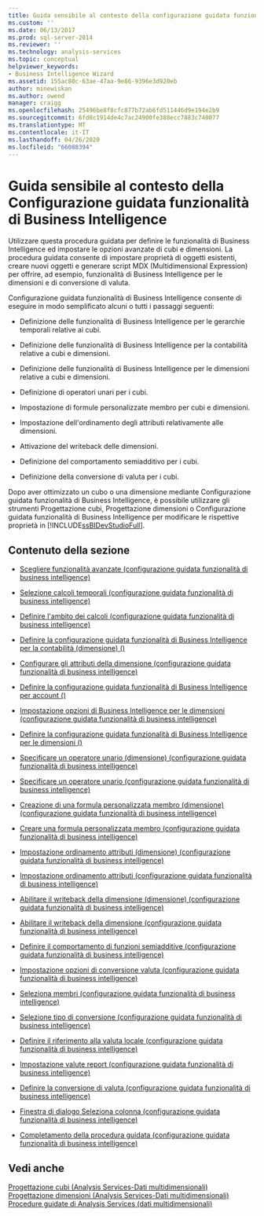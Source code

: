 ```yaml
---
title: Guida sensibile al contesto della configurazione guidata funzionalità di Business Intelligence | Microsoft Docs
ms.custom: ''
ms.date: 06/13/2017
ms.prod: sql-server-2014
ms.reviewer: ''
ms.technology: analysis-services
ms.topic: conceptual
helpviewer_keywords:
- Business Intelligence Wizard
ms.assetid: 155ac80c-63ae-47aa-9e86-9396e3d920eb
author: minewiskan
ms.author: owend
manager: craigg
ms.openlocfilehash: 25496be8f8cfc877b72ab6fd511446d9e194e2b9
ms.sourcegitcommit: 6fd8c1914de4c7ac24900fe388ecc7883c740077
ms.translationtype: MT
ms.contentlocale: it-IT
ms.lasthandoff: 04/26/2020
ms.locfileid: "66088394"
---
```

# <a name="business-intelligence-wizard-f1-help"></a>Guida sensibile al contesto della Configurazione guidata funzionalità di Business Intelligence
  Utilizzare questa procedura guidata per definire le funzionalità di Business Intelligence ed impostare le opzioni avanzate di cubi e dimensioni. La procedura guidata consente di impostare proprietà di oggetti esistenti, creare nuovi oggetti e generare script MDX (Multidimensional Expression) per offrire, ad esempio, funzionalità di Business Intelligence per le dimensioni e di conversione di valuta.  
  
 Configurazione guidata funzionalità di Business Intelligence consente di eseguire in modo semplificato alcuni o tutti i passaggi seguenti:  
  
-   Definizione delle funzionalità di Business Intelligence per le gerarchie temporali relative ai cubi.  
  
-   Definizione delle funzionalità di Business Intelligence per la contabilità relative a cubi e dimensioni.  
  
-   Definizione delle funzionalità di Business Intelligence per le dimensioni relative a cubi e dimensioni.  
  
-   Definizione di operatori unari per i cubi.  
  
-   Impostazione di formule personalizzate membro per cubi e dimensioni.  
  
-   Impostazione dell'ordinamento degli attributi relativamente alle dimensioni.  
  
-   Attivazione del writeback delle dimensioni.  
  
-   Definizione del comportamento semiadditivo per i cubi.  
  
-   Definizione della conversione di valuta per i cubi.  
  
 Dopo aver ottimizzato un cubo o una dimensione mediante Configurazione guidata funzionalità di Business Intelligence, è possibile utilizzare gli strumenti Progettazione cubi, Progettazione dimensioni o Configurazione guidata funzionalità di Business Intelligence per modificare le rispettive proprietà in [!INCLUDE[ssBIDevStudioFull](../includes/ssbidevstudiofull-md.md)].  
  
## <a name="in-this-section"></a>Contenuto della sezione  
  
-   [Scegliere funzionalità avanzate &#40;configurazione guidata funzionalità di business intelligence&#41;](choose-enhancement-business-intelligence-wizard.md)  
  
-   [Selezione calcoli temporali &#40;configurazione guidata funzionalità di business intelligence&#41;](choose-time-calculations-business-intelligence-wizard.md)  
  
-   [Definire l'ambito dei calcoli &#40;configurazione guidata funzionalità di business intelligence&#41;](define-scope-of-calculations-business-intelligence-wizard.md)  
  
-   [Definire la configurazione guidata funzionalità di Business Intelligence per la contabilità &#40;dimensione&#41; &#40;&#41;](define-account-intelligence-dimension-business-intelligence-wizard.md)  
  
-   [Configurare gli attributi della dimensione &#40;configurazione guidata funzionalità di business intelligence&#41;](configure-dimension-attributes-business-intelligence-wizard.md)  
  
-   [Definire la configurazione guidata funzionalità di Business Intelligence per account &#40;&#41;](define-account-intelligence-business-intelligence-wizard.md)  
  
-   [Impostazione opzioni di Business Intelligence per le dimensioni &#40;configurazione guidata funzionalità di business intelligence&#41;](set-dimension-intelligence-options-business-intelligence-wizard.md)  
  
-   [Definire la configurazione guidata funzionalità di Business Intelligence per le dimensioni &#40;&#41;](define-dimension-intelligence-business-intelligence-wizard.md)  
  
-   [Specificare un operatore unario &#40;dimensione&#41; &#40;configurazione guidata funzionalità di business intelligence&#41;](specify-a-unary-operator-dimension-business-intelligence-wizard.md)  
  
-   [Specificare un operatore unario &#40;configurazione guidata funzionalità di business intelligence&#41;](specify-a-unary-operator-business-intelligence-wizard.md)  
  
-   [Creazione di una formula personalizzata membro &#40;dimensione&#41; &#40;configurazione guidata funzionalità di business intelligence&#41;](create-a-custom-member-formula-dimension-business-intelligence-wizard.md)  
  
-   [Creare una formula personalizzata membro &#40;configurazione guidata funzionalità di business intelligence&#41;](create-a-custom-member-formula-business-intelligence-wizard.md)  
  
-   [Impostazione ordinamento attributi &#40;dimensione&#41; &#40;configurazione guidata funzionalità di business intelligence&#41;](specify-attribute-ordering-dimension-business-intelligence-wizard.md)  
  
-   [Impostazione ordinamento attributi &#40;configurazione guidata funzionalità di business intelligence&#41;](specify-attribute-ordering-business-intelligence-wizard.md)  
  
-   [Abilitare il writeback della dimensione &#40;dimensione&#41; &#40;configurazione guidata funzionalità di business intelligence&#41;](enable-dimension-writeback-dimension-business-intelligence-wizard.md)  
  
-   [Abilitare il writeback della dimensione &#40;configurazione guidata funzionalità di business intelligence&#41;](enable-dimension-writeback-business-intelligence-wizard.md)  
  
-   [Definire il comportamento di funzioni semiadditive &#40;configurazione guidata funzionalità di business intelligence&#41;](define-semiadditive-behavior-business-intelligence-wizard.md)  
  
-   [Impostazione opzioni di conversione valuta &#40;configurazione guidata funzionalità di business intelligence&#41;](set-currency-conversion-options-business-intelligence-wizard.md)  
  
-   [Seleziona membri &#40;configurazione guidata funzionalità di business intelligence&#41;](select-members-business-intelligence-wizard.md)  
  
-   [Selezione tipo di conversione &#40;configurazione guidata funzionalità di business intelligence&#41;](select-conversion-type-business-intelligence-wizard.md)  
  
-   [Definire il riferimento alla valuta locale &#40;configurazione guidata funzionalità di business intelligence&#41;](define-local-currency-reference-business-intelligence-wizard.md)  
  
-   [Impostazione valute report &#40;configurazione guidata funzionalità di business intelligence&#41;](specify-reporting-currencies-business-intelligence-wizard.md)  
  
-   [Definire la conversione di valuta &#40;configurazione guidata funzionalità di business intelligence&#41;](define-currency-conversion-business-intelligence-wizard.md)  
  
-   [Finestra di dialogo Seleziona colonna &#40;configurazione guidata funzionalità di business intelligence&#41;](select-a-column-dialog-box-business-intelligence-wizard.md)  
  
-   [Completamento della procedura guidata &#40;configurazione guidata funzionalità di business intelligence&#41;](completing-the-wizard-business-intelligence-wizard.md)  
  
## <a name="see-also"></a>Vedi anche  
 [Progettazione cubi &#40;Analysis Services-Dati multidimensionali&#41;](cube-designer-analysis-services-multidimensional-data.md)   
 [Progettazione dimensioni &#40;Analysis Services-Dati multidimensionali&#41;](dimension-designer-analysis-services-multidimensional-data.md)   
 [Procedure guidate di Analysis Services &#40;dati multidimensionali&#41;](analysis-services-wizards-multidimensional-data.md)  
  
  
